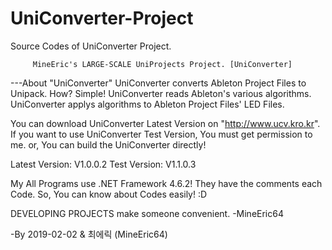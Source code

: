 # UniConverter-Project
Source Codes of UniConverter Project.

         MineEric's LARGE-SCALE UniProjects Project. [UniConverter]

---About "UniConverter"
UniConverter converts Ableton Project Files to Unipack.
How? Simple! UniConverter reads Ableton's various algorithms.
UniConverter applys algorithms to Ableton Project Files' LED Files.

You can download UniConverter Latest Version on "http://www.ucv.kro.kr".
If you want to use UniConverter Test Version, You must get permission to me. or, You can build the UniConverter directly!

Latest Version: V1.0.0.2
Test Version: V1.1.0.3

My All Programs use .NET Framework 4.6.2!
They have the comments each Code. So, You can know about Codes easily! :D

DEVELOPING PROJECTS make someone convenient. -MineEric64

-By 2019-02-02 & 최에릭 (MineEric64)

